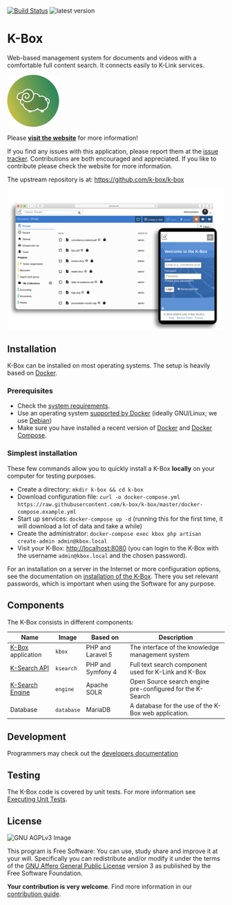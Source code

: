 [![Build Status](https://travis-ci.org/k-box/k-box.svg?branch=master)](https://travis-ci.org/k-box/k-box) ![latest version](https://img.shields.io/badge/version-0.20.1-blue.svg)

# K-Box

Web-based management system for documents and videos with a comfortable full content search. It connects easily to K-Link services.

![K-Box Logo](./docs/files/k-box-logo.png)

Please **[visit the website](http://k-link.technology)** for more information!

If you find any issues with this application, please report them at the [issue tracker](./issues). Contributions are both encouraged and appreciated. If you like to contribute please check the website for more information.

The upstream repository is at: https://github.com/k-box/k-box

![](./docs/files/k-box-screenshot.png)

## Installation

K-Box can be installed on most operating systems. The setup is heavily based on [Docker](https://www.docker.com/).

### Prerequisites

- Check the [system requirements](./docs/user/requirements.md).
- Use an operating system [supported by Docker](https://docs.docker.com/install/#server) (ideally GNU/Linux; we use [Debian](https://debian.org))
- Make sure you have installed a recent version of [Docker](https://docs.docker.com/install/linux/docker-ce/debian/) and [Docker Compose](https://docs.docker.com/compose/install/).

### Simplest installation

These few commands allow you to quickly install a K-Box **locally** on your computer for testing purposes.

* Create a directory: `mkdir k-box && cd k-box`
* Download configuration file: `curl -o docker-compose.yml https://raw.githubusercontent.com/k-box/k-box/master/docker-compose.example.yml`
* Start up services: `docker-compose up -d` (running this for the first time, it will download a lot of data and take a while)
* Create the administrator: `docker-compose exec kbox php artisan create-admin admin@kbox.local` 
* Visit your K-Box: [http://localhost:8080](http://localhost:8080/) (you can login to the K-Box with the username `admin@kbox.local` and the chosen password).

For an installation on a server in the Internet or more configuration options, see the documentation on [installation of the K-Box](./docs/user/installation.md). There you set relevant passwords, which is important when using the Software for any purpose.

## Components

The K-Box consists in different components:

| Name | Image | Based on | Description |
|------|-------|----------|-------------|
| [K-Box](./docs/website.md) application | `kbox` | PHP and Laravel 5 | The interface of the knowledge management system |
| [K-Search API](https://github.com/k-box/k-search) | `ksearch` | PHP and Symfony 4 | Full text search component used for K-Link and K-Box |
| [K-Search Engine](https://github.com/k-box/k-search-engine) | `engine` | Apache SOLR | Open Source search engine pre-configured for the K-Search |
| Database | `database` | MariaDB | A database for the use of the K-Box web application. |

## Development

Programmers may check out the [developers documentation](./docs/developer/index.md)

## Testing

The K-Box code is covered by unit tests. For more information see [Executing Unit Tests](./docs/developer/testing.md).

## License

![GNU AGPLv3 Image](https://www.gnu.org/graphics/agplv3-155x51.png)

This program is Free Software: You can use, study share and improve it at your will. Specifically you can redistribute and/or modify it under the terms of the [GNU Affero General Public License](./LICENSE.txt) version 3 as published by the Free Software Foundation.

**Your contribution is very welcome**. Find more information in our [contribution guide](./contributing.md).
